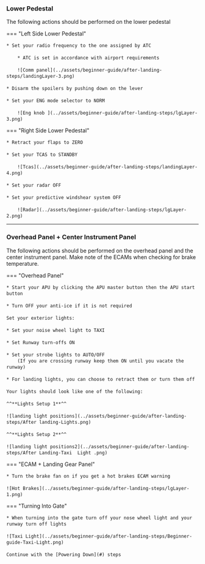 ### Lower Pedestal

The following actions should be performed on the lower pedestal

=== "Left Side Lower Pedestal"

    * Set your radio frequency to the one assigned by ATC

        * ATC is set in accordance with airport requirements 
        
        ![Comm panel](../assets/beginner-guide/after-landing-steps/landingLayer-3.png)

    * Disarm the spoilers by pushing down on the lever

    * Set your ENG mode selector to NORM 
        
        ![Eng knob ](../assets/beginner-guide/after-landing-steps/lgLayer-3.png)

=== "Right Side Lower Pedestal"

    * Retract your flaps to ZERO

    * Set your TCAS to STANDBY

        ![Tcas](../assets/beginner-guide/after-landing-steps/landingLayer-4.png)

    * Set your radar OFF

    * Set your predictive windshear system OFF

        ![Radar](../assets/beginner-guide/after-landing-steps/lgLayer-2.png)

---

### Overhead Panel + Center Instrument Panel

The following actions should be performed on the overhead panel and the center instrument panel. Make note of the ECAMs when checking for brake temperature. 

=== "Overhead Panel"

    * Start your APU by clicking the APU master button then the APU start button

    * Turn OFF your anti-ice if it is not required

    Set your exterior lights:

    * Set your noise wheel light to TAXI

    * Set Runway turn-offs ON

    * Set your strobe lights to AUTO/OFF
        (If you are crossing runway keep them ON until you vacate the runway)

    * For landing lights, you can choose to retract them or turn them off

    Your lights should look like one of the following:

    ^^**Lights Setup 1**^^

    ![landing light positions](../assets/beginner-guide/after-landing-steps/After landing-Lights.png)

    ^^**Lights Setup 2**^^

    ![landing light positions2](../assets/beginner-guide/after-landing-steps/After Landing-Taxi  Light .png)

=== "ECAM + Landing Gear Panel"

    * Turn the brake fan on if you get a hot brakes ECAM warning

    ![Hot Brakes](../assets/beginner-guide/after-landing-steps/lgLayer-1.png)

=== "Turning Into Gate"

    * When turning into the gate turn off your nose wheel light and your runway turn off lights

    ![Taxi Light](../assets/beginner-guide/after-landing-steps/Beginner-guide-Taxi-Light.png)

    Continue with the [Powering Down](#) steps
